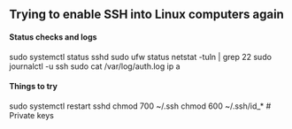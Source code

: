 ## Trying to enable SSH into Linux computers again

#### Status checks and logs
sudo systemctl status sshd
sudo ufw status
netstat -tuln | grep 22
sudo journalctl -u ssh
sudo cat /var/log/auth.log
ip a


#### Things to try
sudo systemctl restart sshd
chmod 700 ~/.ssh 
chmod 600 ~/.ssh/id_* # Private keys
